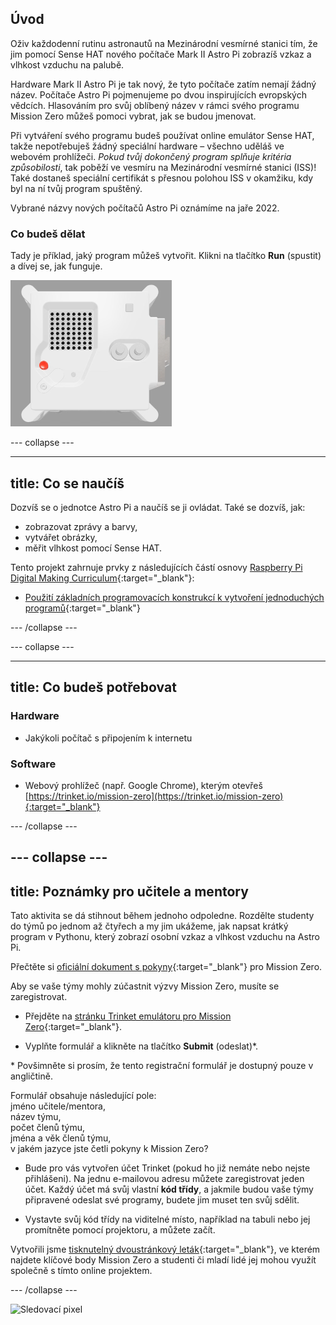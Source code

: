 ## Úvod

Oživ každodenní rutinu astronautů na Mezinárodní vesmírné stanici tím, že jim pomocí Sense HAT nového počítače Mark II Astro Pi zobrazíš vzkaz a vlhkost vzduchu na palubě.

Hardware Mark II Astro Pi je tak nový, že tyto počítače zatím nemají žádný název. Počítače Astro Pi pojmenujeme po dvou inspirujících evropských vědcích. Hlasováním pro svůj oblíbený název v rámci svého programu Mission Zero můžeš pomoci vybrat, jak se budou jmenovat.

Při vytváření svého programu budeš používat online emulátor Sense HAT, takže nepotřebuješ žádný speciální hardware – všechno uděláš ve webovém prohlížeči. *Pokud tvůj dokončený program splňuje kritéria způsobilosti*, tak poběží ve vesmíru na Mezinárodní vesmírné stanici (ISS)! Také dostaneš speciální certifikát s přesnou polohou ISS v okamžiku, kdy byl na ní tvůj program spuštěný.

Vybrané názvy nových počítačů Astro Pi oznámíme na jaře 2022.


### Co budeš dělat

Tady je příklad, jaký program můžeš vytvořit. Klikni na tlačítko **Run** (spustit) a dívej se, jak funguje.

![Emulátor Trinket Sense HAT, na kterém je spuštěn ukázkový program, který posouvá hodnotu vlhkosti vzduchu po LED matici a poté zobrazuje obrázek rybičky](images/M0_4.gif)


--- collapse ---



---
title: Co se naučíš
---

Dozvíš se o jednotce Astro Pi a naučíš se ji ovládat. Také se dozvíš, jak:
+ zobrazovat zprávy a barvy,
+ vytvářet obrázky,
+ měřit vlhkost pomocí Sense HAT.

Tento projekt zahrnuje prvky z následujících částí osnovy [Raspberry Pi Digital Making Curriculum](http://rpf.io/curriculum){:target="_blank"}:

+ [Použití základních programovacích konstrukcí k vytvoření jednoduchých programů](https://curriculum.raspberrypi.org/programming/creator/){:target="_blank"}

--- /collapse ---

--- collapse ---

---
title: Co budeš potřebovat
---

### Hardware

+ Jakýkoli počítač s připojením k internetu

### Software

+ Webový prohlížeč (např. Google Chrome), kterým otevřeš [https://trinket.io/mission-zero](https://trinket.io/mission-zero){:target="_blank"}

--- /collapse ---

--- collapse ---
---
title: Poznámky pro učitele a mentory
---


Tato aktivita se dá stihnout během jednoho odpoledne. Rozdělte studenty do týmů po jednom až čtyřech a my jim ukážeme, jak napsat krátký program v Pythonu, který zobrazí osobní vzkaz a vlhkost vzduchu na Astro Pi.

Přečtěte si [oficiální dokument s pokyny](https://astro-pi.org/wp-content/uploads/2018/09/Astro_Pi_Mission_Zero_Guidelines_2018_19_V12_pages.pdf){:target="_blank"} pro Mission Zero.

Aby se vaše týmy mohly zúčastnit výzvy Mission Zero, musíte se zaregistrovat.

+ Přejděte na [stránku Trinket emulátoru pro Mission Zero](https://trinket.io/mission-zero){:target="_blank"}.

+ Vyplňte formulář a klikněte na tlačítko **Submit** (odeslat)\*.

\* Povšimněte si prosím, že tento registrační formulář je dostupný pouze v angličtině.

Formulář obsahuje následující pole:  
jméno učitele/mentora,   
název týmu,  
počet členů týmu,  
jména a věk členů týmu,  
v jakém jazyce jste četli pokyny k Mission Zero?

+ Bude pro vás vytvořen účet Trinket (pokud ho již nemáte nebo nejste přihlášeni). Na jednu e-mailovou adresu můžete zaregistrovat jeden účet. Každý účet má svůj vlastní **kód třídy**, a jakmile budou vaše týmy připravené odeslat své programy, budete jim muset ten svůj sdělit.

+ Vystavte svůj kód třídy na viditelné místo, například na tabuli nebo jej promítněte pomocí projektoru, a můžete začít.

 Vytvořili jsme [tisknutelný dvoustránkový leták](https://astro-pi.org/astro_pi_mission_zero_project_print_out_v10_print/){:target="_blank"}, ve kterém najdete klíčové body Mission Zero a studenti či mladí lidé jej mohou využít společně s tímto online projektem.

--- /collapse ---

![Sledovací pixel](https://code.org/api/hour/begin_raspberrypi_astropi.png)

